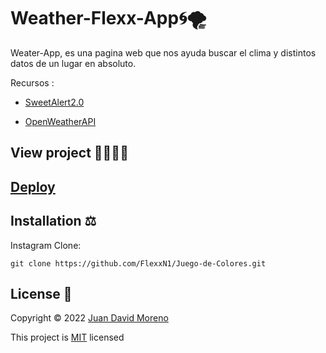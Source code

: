 # Weather-Flexx-App🌀🌪

Weater-App, es una pagina web que nos ayuda buscar el clima y distintos datos de un lugar en absoluto.

Recursos :

- [SweetAlert2.0](https://cdnjs.com/libraries/sweetalert)

- [OpenWeatherAPI](https://openweathermap.org/)

## View project 🚀🙋🏻‍♂️
## [Deploy](https://weather-flexx-app.netlify.app/)

## Installation ⚖
Instagram Clone:
```
git clone https://github.com/FlexxN1/Juego-de-Colores.git
 ```

## License 🔐

Copyright © 2022 [Juan David Moreno](https://github.com/FlexxN1)

This project is [MIT](https://choosealicense.com/licenses/mit/) licensed
